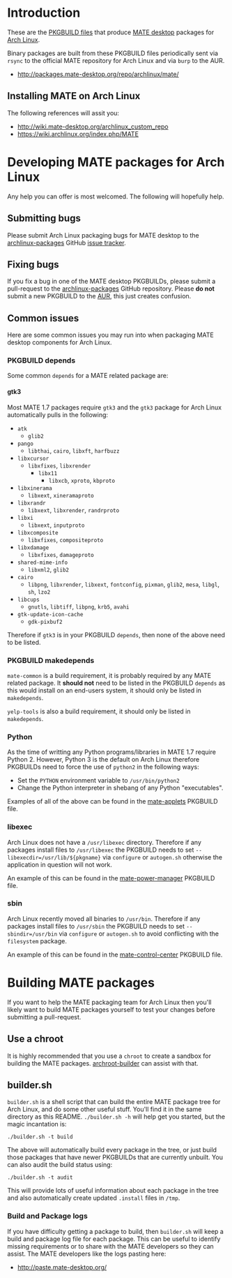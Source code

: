 # Introduction

These are the [PKGBUILD files](https://wiki.archlinux.org/index.php/PKGBUILD)
that produce [MATE desktop](http://www.mate-desktop.org) packages for
[Arch Linux](http://www.archlinux.org).

Binary packages are built from these PKGBUILD files periodically sent via
`rsync` to the official MATE repository for Arch Linux and via `burp` to the AUR.

  * <http://packages.mate-desktop.org/repo/archlinux/mate/>

## Installing MATE on Arch Linux

The following references will assit you:

  * <http://wiki.mate-desktop.org/archlinux_custom_repo>
  * <https://wiki.archlinux.org/index.php/MATE>

# Developing MATE packages for Arch Linux

Any help you can offer is most welcomed. The following will hopefully help.

## Submitting bugs

Please submit Arch Linux packaging bugs for MATE desktop to the
[archlinux-packages](https://github.com/mate-desktop/archlinux-packages)
GitHub [issue tracker](https://github.com/mate-desktop/archlinux-packages/issues?state=open).

## Fixing bugs

If you fix a bug in one of the MATE desktop PKGBUILDs, please submit a
pull-request to the [archlinux-packages](https://github.com/mate-desktop/archlinux-packages)
GitHub repository. Please **do not** submit a new PKGBUILD to the
[AUR](https://aur.archlinux.org/), this just creates confusion.

## Common issues

Here are some common issues you may run into when packaging MATE desktop components
for Arch Linux.

### PKGBUILD depends

Some common `depends` for a MATE related package are:

#### gtk3

Most MATE 1.7 packages require `gtk3` and the `gtk3` package for Arch Linux
automatically pulls in the following:

  * `atk`
    * `glib2`
  * `pango`
    * `libthai`, `cairo`, `libxft`, `harfbuzz`
  * `libxcursor`
    * `libxfixes`, `libxrender`
      * `libx11`
        * `libxcb`, `xproto`, `kbproto`
  * `libxinerama`
    * `libxext`, `xineramaproto`
  * `libxrandr`
    * `libxext`, `libxrender`, `randrproto`
  * `libxi`
    * `libxext`, `inputproto`
  * `libxcomposite`
    * `libxfixes`, `compositeproto`
  * `libxdamage`
    * `libxfixes`, `damageproto`
  * `shared-mime-info`
    * `libxml2`, `glib2`
  * `cairo`
    * `libpng`, `libxrender`, `libxext`, `fontconfig`, `pixman`, `glib2`, `mesa`, `libgl`, `sh`,  `lzo2`
  * `libcups`
    * `gnutls`, `libtiff`, `libpng`, `krb5`, `avahi`
  * `gtk-update-icon-cache`
    * `gdk-pixbuf2`

Therefore if `gtk3` is in your PKGBUILD `depends`, then none of the
above need to be listed.

### PKGBUILD makedepends

`mate-common` is a build requirement, it is probably required by any
MATE related package. It **should not** need to be listed in the
PKGBUILD `depends` as this would install on an end-users system, it
should only be listed in `makedepends`.

`yelp-tools` is also a build requirement, it should only be listed in
`makedepends`.

### Python

As the time of writting any Python programs/libraries in MATE 1.7 require
Python 2. However, Python 3 is the default on Arch Linux therefore
PKGBUILDs need to force the use of `python2` in the following ways:

  * Set the `PYTHON` environment variable to `/usr/bin/python2`
  * Change the Python interpreter in shebang of any Python "executables".

Examples of all of the above can be found in the
[mate-applets](https://github.com/mate-desktop/archlinux-packages/blob/master/mate-applets/PKGBUILD)
PKGBUILD file.

### libexec

Arch Linux does not have a `/usr/libexec` directory. Therefore if any
packages install files to `/usr/libexec` the PKGBUILD needs to set
`--libexecdir=/usr/lib/${pkgname}` via `configure` or `autogen.sh`
otherwise the application in question will not work.

An example of this can be found in the
[mate-power-manager](https://github.com/mate-desktop/archlinux-packages/blob/master/mate-power-manager/PKGBUILD)
PKGBUILD file.

### sbin

Arch Linux recently moved all binaries to `/usr/bin`. Therefore if any
packages install files to `/usr/sbin` the PKGBUILD needs to set
`--sbindir=/usr/bin` via `configure` or `autogen.sh` to avoid
conflicting with the `filesystem` package.

An example of this can be found in the
[mate-control-center](https://github.com/mate-desktop/archlinux-packages/blob/master/mate-control-center/PKGBUILD)
PKGBUILD file.

# Building MATE packages

If you want to help the MATE packaging team for Arch Linux then you'll
likely want to build MATE packages yourself to test your changes before
submitting a pull-request.

## Use a chroot

It is highly recommended that you use a `chroot` to create a sandbox for
building the MATE packages.
[archroot-builder](https://github.com/flexiondotorg/archroot-builder)
can assist with that.

## builder.sh

`builder.sh` is a shell script that can build the entire MATE package
tree for Arch Linux, and do some other useful stuff. You'll find it in
the same directory as this README. `./builder.sh -h` will help get you
started, but the magic incantation is:

    ./builder.sh -t build

The above will automatically build every package in the tree, or just
build those packages that have newer PKGBUILDs that are currently
unbuilt. You can also audit the build status using:

    ./builder.sh -t audit

This will provide lots of useful information about each package in the
tree and also automatically create updated `.install` files in `/tmp`.

### Build and Package logs

If you have difficulty getting a package to build, then `builder.sh`
will keep a build and package log file for each package. This can be
useful to identify missing requirements or to share with the MATE
developers so they can assist. The MATE developers like the logs pasting
here:

  * <http://paste.mate-desktop.org/>
